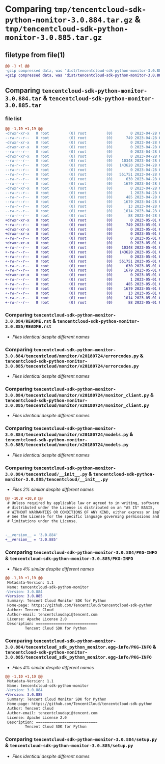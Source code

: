 # Comparing `tmp/tencentcloud-sdk-python-monitor-3.0.884.tar.gz` & `tmp/tencentcloud-sdk-python-monitor-3.0.885.tar.gz`

## filetype from file(1)

```diff
@@ -1 +1 @@
-gzip compressed data, was "dist/tencentcloud-sdk-python-monitor-3.0.884.tar", last modified: Fri Apr 28 02:31:05 2023, max compression
+gzip compressed data, was "dist/tencentcloud-sdk-python-monitor-3.0.885.tar", last modified: Mon May  1 00:45:20 2023, max compression
```

## Comparing `tencentcloud-sdk-python-monitor-3.0.884.tar` & `tencentcloud-sdk-python-monitor-3.0.885.tar`

### file list

```diff
@@ -1,19 +1,19 @@
-drwxr-xr-x   0 root         (0) root         (0)        0 2023-04-28 02:31:05.000000 tencentcloud-sdk-python-monitor-3.0.884/
--rw-r--r--   0 root         (0) root         (0)      749 2023-04-28 02:31:05.000000 tencentcloud-sdk-python-monitor-3.0.884/README.rst
-drwxr-xr-x   0 root         (0) root         (0)        0 2023-04-28 02:31:05.000000 tencentcloud-sdk-python-monitor-3.0.884/tencentcloud/
-drwxr-xr-x   0 root         (0) root         (0)        0 2023-04-28 02:31:05.000000 tencentcloud-sdk-python-monitor-3.0.884/tencentcloud/monitor/
--rw-r--r--   0 root         (0) root         (0)        0 2023-04-28 02:31:05.000000 tencentcloud-sdk-python-monitor-3.0.884/tencentcloud/monitor/__init__.py
-drwxr-xr-x   0 root         (0) root         (0)        0 2023-04-28 02:31:05.000000 tencentcloud-sdk-python-monitor-3.0.884/tencentcloud/monitor/v20180724/
--rw-r--r--   0 root         (0) root         (0)    10348 2023-04-28 02:31:05.000000 tencentcloud-sdk-python-monitor-3.0.884/tencentcloud/monitor/v20180724/errorcodes.py
--rw-r--r--   0 root         (0) root         (0)   143620 2023-04-28 02:31:05.000000 tencentcloud-sdk-python-monitor-3.0.884/tencentcloud/monitor/v20180724/monitor_client.py
--rw-r--r--   0 root         (0) root         (0)        0 2023-04-28 02:31:05.000000 tencentcloud-sdk-python-monitor-3.0.884/tencentcloud/monitor/v20180724/__init__.py
--rw-r--r--   0 root         (0) root         (0)   551751 2023-04-28 02:31:05.000000 tencentcloud-sdk-python-monitor-3.0.884/tencentcloud/monitor/v20180724/models.py
--rw-r--r--   0 root         (0) root         (0)      630 2023-04-28 02:31:05.000000 tencentcloud-sdk-python-monitor-3.0.884/tencentcloud/__init__.py
--rw-r--r--   0 root         (0) root         (0)     1679 2023-04-28 02:31:05.000000 tencentcloud-sdk-python-monitor-3.0.884/PKG-INFO
-drwxr-xr-x   0 root         (0) root         (0)        0 2023-04-28 02:31:05.000000 tencentcloud-sdk-python-monitor-3.0.884/tencentcloud_sdk_python_monitor.egg-info/
--rw-r--r--   0 root         (0) root         (0)        1 2023-04-28 02:31:05.000000 tencentcloud-sdk-python-monitor-3.0.884/tencentcloud_sdk_python_monitor.egg-info/dependency_links.txt
--rw-r--r--   0 root         (0) root         (0)      485 2023-04-28 02:31:05.000000 tencentcloud-sdk-python-monitor-3.0.884/tencentcloud_sdk_python_monitor.egg-info/SOURCES.txt
--rw-r--r--   0 root         (0) root         (0)     1679 2023-04-28 02:31:05.000000 tencentcloud-sdk-python-monitor-3.0.884/tencentcloud_sdk_python_monitor.egg-info/PKG-INFO
--rw-r--r--   0 root         (0) root         (0)       13 2023-04-28 02:31:05.000000 tencentcloud-sdk-python-monitor-3.0.884/tencentcloud_sdk_python_monitor.egg-info/top_level.txt
--rw-r--r--   0 root         (0) root         (0)     1014 2023-04-28 02:31:05.000000 tencentcloud-sdk-python-monitor-3.0.884/setup.py
--rw-r--r--   0 root         (0) root         (0)       88 2023-04-28 02:31:05.000000 tencentcloud-sdk-python-monitor-3.0.884/setup.cfg
+drwxr-xr-x   0 root         (0) root         (0)        0 2023-05-01 00:45:20.000000 tencentcloud-sdk-python-monitor-3.0.885/
+-rw-r--r--   0 root         (0) root         (0)      749 2023-05-01 00:45:20.000000 tencentcloud-sdk-python-monitor-3.0.885/README.rst
+drwxr-xr-x   0 root         (0) root         (0)        0 2023-05-01 00:45:20.000000 tencentcloud-sdk-python-monitor-3.0.885/tencentcloud/
+drwxr-xr-x   0 root         (0) root         (0)        0 2023-05-01 00:45:20.000000 tencentcloud-sdk-python-monitor-3.0.885/tencentcloud/monitor/
+-rw-r--r--   0 root         (0) root         (0)        0 2023-05-01 00:45:20.000000 tencentcloud-sdk-python-monitor-3.0.885/tencentcloud/monitor/__init__.py
+drwxr-xr-x   0 root         (0) root         (0)        0 2023-05-01 00:45:20.000000 tencentcloud-sdk-python-monitor-3.0.885/tencentcloud/monitor/v20180724/
+-rw-r--r--   0 root         (0) root         (0)    10348 2023-05-01 00:45:20.000000 tencentcloud-sdk-python-monitor-3.0.885/tencentcloud/monitor/v20180724/errorcodes.py
+-rw-r--r--   0 root         (0) root         (0)   143620 2023-05-01 00:45:20.000000 tencentcloud-sdk-python-monitor-3.0.885/tencentcloud/monitor/v20180724/monitor_client.py
+-rw-r--r--   0 root         (0) root         (0)        0 2023-05-01 00:45:20.000000 tencentcloud-sdk-python-monitor-3.0.885/tencentcloud/monitor/v20180724/__init__.py
+-rw-r--r--   0 root         (0) root         (0)   551751 2023-05-01 00:45:20.000000 tencentcloud-sdk-python-monitor-3.0.885/tencentcloud/monitor/v20180724/models.py
+-rw-r--r--   0 root         (0) root         (0)      630 2023-05-01 00:45:20.000000 tencentcloud-sdk-python-monitor-3.0.885/tencentcloud/__init__.py
+-rw-r--r--   0 root         (0) root         (0)     1679 2023-05-01 00:45:20.000000 tencentcloud-sdk-python-monitor-3.0.885/PKG-INFO
+drwxr-xr-x   0 root         (0) root         (0)        0 2023-05-01 00:45:20.000000 tencentcloud-sdk-python-monitor-3.0.885/tencentcloud_sdk_python_monitor.egg-info/
+-rw-r--r--   0 root         (0) root         (0)        1 2023-05-01 00:45:20.000000 tencentcloud-sdk-python-monitor-3.0.885/tencentcloud_sdk_python_monitor.egg-info/dependency_links.txt
+-rw-r--r--   0 root         (0) root         (0)      485 2023-05-01 00:45:20.000000 tencentcloud-sdk-python-monitor-3.0.885/tencentcloud_sdk_python_monitor.egg-info/SOURCES.txt
+-rw-r--r--   0 root         (0) root         (0)     1679 2023-05-01 00:45:20.000000 tencentcloud-sdk-python-monitor-3.0.885/tencentcloud_sdk_python_monitor.egg-info/PKG-INFO
+-rw-r--r--   0 root         (0) root         (0)       13 2023-05-01 00:45:20.000000 tencentcloud-sdk-python-monitor-3.0.885/tencentcloud_sdk_python_monitor.egg-info/top_level.txt
+-rw-r--r--   0 root         (0) root         (0)     1014 2023-05-01 00:45:20.000000 tencentcloud-sdk-python-monitor-3.0.885/setup.py
+-rw-r--r--   0 root         (0) root         (0)       88 2023-05-01 00:45:20.000000 tencentcloud-sdk-python-monitor-3.0.885/setup.cfg
```

### Comparing `tencentcloud-sdk-python-monitor-3.0.884/README.rst` & `tencentcloud-sdk-python-monitor-3.0.885/README.rst`

 * *Files identical despite different names*

### Comparing `tencentcloud-sdk-python-monitor-3.0.884/tencentcloud/monitor/v20180724/errorcodes.py` & `tencentcloud-sdk-python-monitor-3.0.885/tencentcloud/monitor/v20180724/errorcodes.py`

 * *Files identical despite different names*

### Comparing `tencentcloud-sdk-python-monitor-3.0.884/tencentcloud/monitor/v20180724/monitor_client.py` & `tencentcloud-sdk-python-monitor-3.0.885/tencentcloud/monitor/v20180724/monitor_client.py`

 * *Files identical despite different names*

### Comparing `tencentcloud-sdk-python-monitor-3.0.884/tencentcloud/monitor/v20180724/models.py` & `tencentcloud-sdk-python-monitor-3.0.885/tencentcloud/monitor/v20180724/models.py`

 * *Files identical despite different names*

### Comparing `tencentcloud-sdk-python-monitor-3.0.884/tencentcloud/__init__.py` & `tencentcloud-sdk-python-monitor-3.0.885/tencentcloud/__init__.py`

 * *Files 2% similar despite different names*

```diff
@@ -10,8 +10,8 @@
 # Unless required by applicable law or agreed to in writing, software
 # distributed under the License is distributed on an "AS IS" BASIS,
 # WITHOUT WARRANTIES OR CONDITIONS OF ANY KIND, either express or implied.
 # See the License for the specific language governing permissions and
 # limitations under the License.
 
 
-__version__ = '3.0.884'
+__version__ = '3.0.885'
```

### Comparing `tencentcloud-sdk-python-monitor-3.0.884/PKG-INFO` & `tencentcloud-sdk-python-monitor-3.0.885/PKG-INFO`

 * *Files 4% similar despite different names*

```diff
@@ -1,10 +1,10 @@
 Metadata-Version: 1.1
 Name: tencentcloud-sdk-python-monitor
-Version: 3.0.884
+Version: 3.0.885
 Summary: Tencent Cloud Monitor SDK for Python
 Home-page: https://github.com/TencentCloud/tencentcloud-sdk-python
 Author: Tencent Cloud
 Author-email: tencentcloudapi@tencent.com
 License: Apache License 2.0
 Description: ============================
         Tencent Cloud SDK for Python
```

### Comparing `tencentcloud-sdk-python-monitor-3.0.884/tencentcloud_sdk_python_monitor.egg-info/PKG-INFO` & `tencentcloud-sdk-python-monitor-3.0.885/tencentcloud_sdk_python_monitor.egg-info/PKG-INFO`

 * *Files 4% similar despite different names*

```diff
@@ -1,10 +1,10 @@
 Metadata-Version: 1.1
 Name: tencentcloud-sdk-python-monitor
-Version: 3.0.884
+Version: 3.0.885
 Summary: Tencent Cloud Monitor SDK for Python
 Home-page: https://github.com/TencentCloud/tencentcloud-sdk-python
 Author: Tencent Cloud
 Author-email: tencentcloudapi@tencent.com
 License: Apache License 2.0
 Description: ============================
         Tencent Cloud SDK for Python
```

### Comparing `tencentcloud-sdk-python-monitor-3.0.884/setup.py` & `tencentcloud-sdk-python-monitor-3.0.885/setup.py`

 * *Files identical despite different names*

